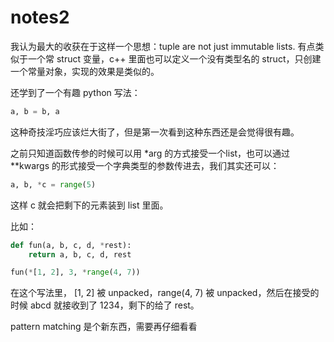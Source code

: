 # notes2

我认为最大的收获在于这样一个思想：tuple are not just immutable lists.
有点类似于一个常 struct 变量，c++ 里面也可以定义一个没有类型名的 struct，只创建一个常量对象，实现的效果是类似的。

还学到了一个有趣 python 写法：

```python
a, b = b, a
```

这种奇技淫巧应该烂大街了，但是第一次看到这种东西还是会觉得很有趣。

之前只知道函数传参的时候可以用 *arg 的方式接受一个list，也可以通过 **kwargs 的形式接受一个字典类型的参数传进去，我们其实还可以：

```python
a, b, *c = range(5)
```

这样 c 就会把剩下的元素装到 list 里面。

比如：

```python
def fun(a, b, c, d, *rest):
    return a, b, c, d, rest

fun(*[1, 2], 3, *range(4, 7))
```

在这个写法里， [1, 2] 被 unpacked，range(4, 7) 被 unpacked，然后在接受的时候 abcd 就接收到了 1234，剩下的给了 rest。

pattern matching 是个新东西，需要再仔细看看
